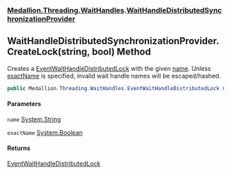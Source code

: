 ### [Medallion.Threading.WaitHandles](0cv6wmZCIva5FK3cOR8t5g.md 'Medallion.Threading.WaitHandles').[WaitHandleDistributedSynchronizationProvider](UsS2hO+xXgwbwvK7JBT0hA.md 'Medallion.Threading.WaitHandles.WaitHandleDistributedSynchronizationProvider')

## WaitHandleDistributedSynchronizationProvider.CreateLock(string, bool) Method

Creates a [EventWaitHandleDistributedLock](LMZafb40QNKPqmMgiWZRCw.md 'Medallion.Threading.WaitHandles.EventWaitHandleDistributedLock') with the given [name](+f5b_NJBO_BPj27n2I4gbA.md#Medallion.Threading.WaitHandles.WaitHandleDistributedSynchronizationProvider.CreateLock(string,bool).name 'Medallion.Threading.WaitHandles.WaitHandleDistributedSynchronizationProvider.CreateLock(string, bool).name'). Unless  
[exactName](+f5b_NJBO_BPj27n2I4gbA.md#Medallion.Threading.WaitHandles.WaitHandleDistributedSynchronizationProvider.CreateLock(string,bool).exactName 'Medallion.Threading.WaitHandles.WaitHandleDistributedSynchronizationProvider.CreateLock(string, bool).exactName') is specified, invalid wait handle names will be escaped/hashed.

```csharp
public Medallion.Threading.WaitHandles.EventWaitHandleDistributedLock CreateLock(string name, bool exactName=false);
```
#### Parameters

<a name='Medallion.Threading.WaitHandles.WaitHandleDistributedSynchronizationProvider.CreateLock(string,bool).name'></a>

`name` [System.String](https://docs.microsoft.com/en-us/dotnet/api/System.String 'System.String')

<a name='Medallion.Threading.WaitHandles.WaitHandleDistributedSynchronizationProvider.CreateLock(string,bool).exactName'></a>

`exactName` [System.Boolean](https://docs.microsoft.com/en-us/dotnet/api/System.Boolean 'System.Boolean')

#### Returns
[EventWaitHandleDistributedLock](LMZafb40QNKPqmMgiWZRCw.md 'Medallion.Threading.WaitHandles.EventWaitHandleDistributedLock')